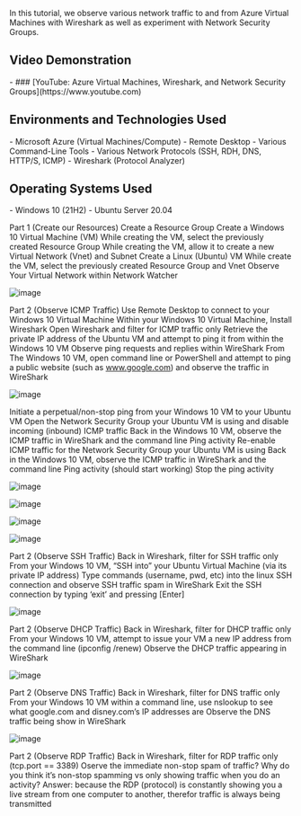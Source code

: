 In this tutorial, we observe various network traffic to and from Azure Virtual Machines with Wireshark as well as experiment with Network Security Groups. <br />
<h2>Video Demonstration</h2>
- ### [YouTube: Azure Virtual Machines, Wireshark, and Network Security Groups](https://www.youtube.com)
<h2>Environments and Technologies Used</h2>
- Microsoft Azure (Virtual Machines/Compute)
- Remote Desktop
- Various Command-Line Tools
- Various Network Protocols (SSH, RDH, DNS, HTTP/S, ICMP)
- Wireshark (Protocol Analyzer)
<h2>Operating Systems Used </h2>
- Windows 10 (21H2)
- Ubuntu Server 20.04

Part 1 (Create our Resources)
Create a Resource Group
Create a Windows 10 Virtual Machine (VM)
While creating the VM, select the previously created Resource Group
While creating the VM, allow it to create a new Virtual Network (Vnet) and Subnet
Create a Linux (Ubuntu) VM
While create the VM, select the previously created Resource Group and Vnet
Observe Your Virtual Network within Network Watcher

![image](https://github.com/Tomcruztech/Network-sec-groups/assets/160645953/43ac0f2e-784e-4477-b60f-32aebddcf2ea)



Part 2 (Observe ICMP Traffic)
Use Remote Desktop to connect to your Windows 10 Virtual Machine
Within your Windows 10 Virtual Machine, Install Wireshark
Open Wireshark and filter for ICMP traffic only
Retrieve the private IP address of the Ubuntu VM and attempt to ping it from within the Windows 10 VM
Observe ping requests and replies within WireShark
From The Windows 10 VM, open command line or PowerShell and attempt to ping a public website (such as www.google.com) and observe the traffic in WireShark


![image](https://github.com/Tomcruztech/Network-sec-groups/assets/160645953/edc2ff2b-083d-4b2a-b0dd-f906d9803f2c)

Initiate a perpetual/non-stop ping from your Windows 10 VM to your Ubuntu VM
Open the Network Security Group your Ubuntu VM is using and disable incoming (inbound) ICMP traffic
Back in the Windows 10 VM, observe the ICMP traffic in WireShark and the command line Ping activity
Re-enable ICMP traffic for the Network Security Group your Ubuntu VM is using
Back in the Windows 10 VM, observe the ICMP traffic in WireShark and the command line Ping activity (should start working)
Stop the ping activity

![image](https://github.com/Tomcruztech/Network-sec-groups/assets/160645953/7675221e-057c-4c60-94cf-2c74fd20f5c3)

![image](https://github.com/Tomcruztech/Network-sec-groups/assets/160645953/8311d054-412e-4a99-824a-e81e77b116e9)

![image](https://github.com/Tomcruztech/Network-sec-groups/assets/160645953/01f086da-59ff-4407-bdd3-370057b69728)

![image](https://github.com/Tomcruztech/Network-sec-groups/assets/160645953/052d341d-d0a0-4473-b6d0-3028c01f8274)


Part 2 (Observe SSH Traffic)
Back in Wireshark, filter for SSH traffic only
From your Windows 10 VM, “SSH into” your Ubuntu Virtual Machine (via its private IP address)
Type commands (username, pwd, etc) into the linux SSH connection and observe SSH traffic spam in WireShark
Exit the SSH connection by typing ‘exit’ and pressing [Enter]


![image](https://github.com/Tomcruztech/Network-sec-groups/assets/160645953/9b2e9afa-ed1f-49c9-b4d9-022548047fc0)

Part 2 (Observe DHCP Traffic)
Back in Wireshark, filter for DHCP traffic only
From your Windows 10 VM, attempt to issue your VM a new IP address from the command line (ipconfig /renew)
Observe the DHCP traffic appearing in WireShark

![image](https://github.com/Tomcruztech/Network-sec-groups/assets/160645953/898fe139-daf9-44cc-90c3-d00829567b98)

Part 2 (Observe DNS Traffic)
Back in Wireshark, filter for DNS traffic only
From your Windows 10 VM within a command line, use nslookup to see what google.com and disney.com’s IP addresses are
Observe the DNS traffic being show in WireShark

![image](https://github.com/Tomcruztech/Network-sec-groups/assets/160645953/eba380a9-665a-4754-82c7-3b4b91bff091)


Part 2 (Observe RDP Traffic)
Back in Wireshark, filter for RDP traffic only (tcp.port == 3389)
Oserve the immediate non-stop spam of traffic? Why do you think it’s non-stop spamming vs only showing traffic when you do an activity?
Answer: because the RDP (protocol) is constantly showing you a live stream from one computer to another, therefor traffic is always being transmitted

